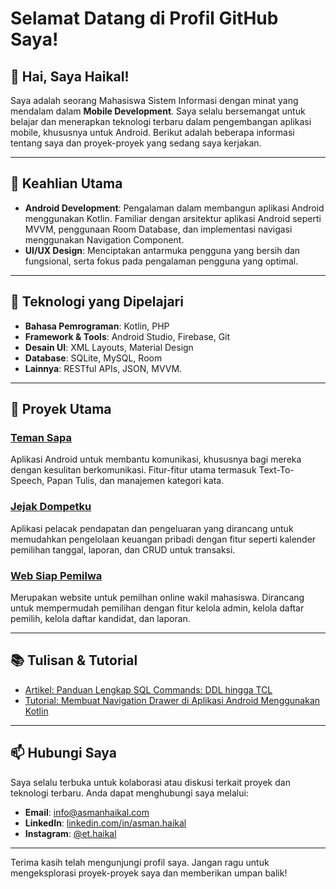 # Selamat Datang di Profil GitHub Saya!

## 👋 Hai, Saya Haikal!

Saya adalah seorang Mahasiswa Sistem Informasi dengan minat yang mendalam dalam **Mobile Development**. Saya selalu bersemangat untuk belajar dan menerapkan teknologi terbaru dalam pengembangan aplikasi mobile, khususnya untuk Android. Berikut adalah beberapa informasi tentang saya dan proyek-proyek yang sedang saya kerjakan.

---

## 🚀 Keahlian Utama

- **Android Development**: Pengalaman dalam membangun aplikasi Android menggunakan Kotlin. Familiar dengan arsitektur aplikasi Android seperti MVVM, penggunaan Room Database, dan implementasi navigasi menggunakan Navigation Component.
- **UI/UX Design**: Menciptakan antarmuka pengguna yang bersih dan fungsional, serta fokus pada pengalaman pengguna yang optimal.

---

## 🔧 Teknologi yang Dipelajari 

- **Bahasa Pemrograman**: Kotlin, PHP
- **Framework & Tools**: Android Studio, Firebase, Git
- **Desain UI**: XML Layouts, Material Design
- **Database**: SQLite, MySQL, Room
- **Lainnya**: RESTful APIs, JSON, MVVM. 

---

## 🌟 Proyek Utama

### **[Teman Sapa](#)**

Aplikasi Android untuk membantu komunikasi, khususnya bagi mereka dengan kesulitan berkomunikasi. Fitur-fitur utama termasuk Text-To-Speech, Papan Tulis, dan manajemen kategori kata.

### **[Jejak Dompetku](https://github.com/e-haikal/jejak-dompetku)**

Aplikasi pelacak pendapatan dan pengeluaran yang dirancang untuk memudahkan pengelolaan keuangan pribadi dengan fitur seperti kalender pemilihan tanggal, laporan, dan CRUD untuk transaksi.

### **[Web Siap Pemilwa](https://github.com/e-haikal/siap-pemilwa)**

Merupakan website untuk pemilhan online wakil mahasiswa. Dirancang untuk mempermudah pemilihan dengan fitur kelola admin, kelola daftar pemilih, kelola daftar kandidat, dan laporan.


---

## 📚 Tulisan & Tutorial

- [Artikel: Panduan Lengkap SQL Commands: DDL hingga TCL](https://asmanhaikal.com/panduan-lengkap-sql-commands-ddl-hingga-tcl/)
- [Tutorial: Membuat Navigation Drawer di Aplikasi Android Menggunakan Kotlin](https://asmanhaikal.com/membuat-navigation-drawer-di-aplikasi-android-menggunakan-kotlin/)

---

## 📫 Hubungi Saya

Saya selalu terbuka untuk kolaborasi atau diskusi terkait proyek dan teknologi terbaru. Anda dapat menghubungi saya melalui:

- **Email**: info@asmanhaikal.com
- **LinkedIn**: [linkedin.com/in/asman.haikal](https://www.linkedin.com/in/asmanhaikal/)
- **Instagram**: [@et.haikal](instagram.com/et.haikal)

---

Terima kasih telah mengunjungi profil saya. Jangan ragu untuk mengeksplorasi proyek-proyek saya dan memberikan umpan balik!

